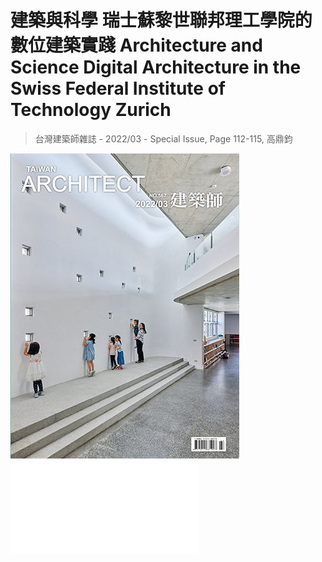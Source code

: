 # 建築與科學 瑞士蘇黎世聯邦理工學院的數位建築實踐 Architecture and Science Digital Architecture in the Swiss Federal Institute of Technology Zurich

> 台灣建築師雜誌 - 2022/03 - Special Issue, Page 112-115,
> 高鼎鈞

![](202203-s.jpg)
![](202203-p112-115-Gene.pdf)